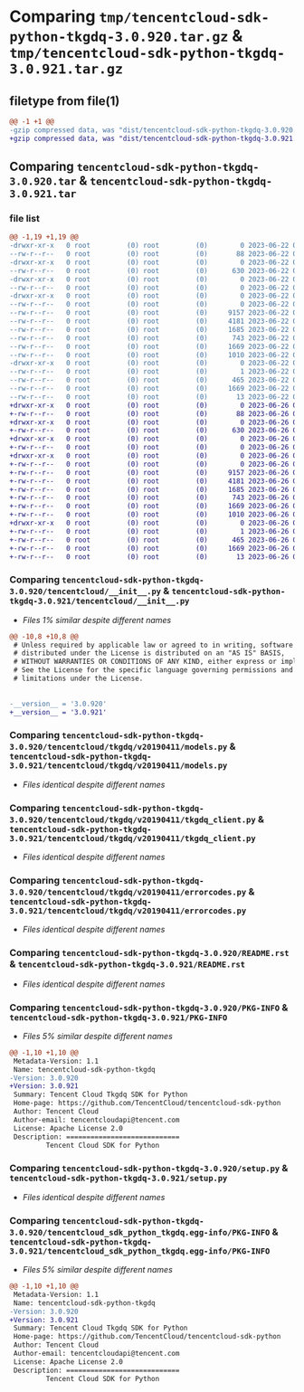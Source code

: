 # Comparing `tmp/tencentcloud-sdk-python-tkgdq-3.0.920.tar.gz` & `tmp/tencentcloud-sdk-python-tkgdq-3.0.921.tar.gz`

## filetype from file(1)

```diff
@@ -1 +1 @@
-gzip compressed data, was "dist/tencentcloud-sdk-python-tkgdq-3.0.920.tar", last modified: Thu Jun 22 00:37:57 2023, max compression
+gzip compressed data, was "dist/tencentcloud-sdk-python-tkgdq-3.0.921.tar", last modified: Mon Jun 26 00:35:35 2023, max compression
```

## Comparing `tencentcloud-sdk-python-tkgdq-3.0.920.tar` & `tencentcloud-sdk-python-tkgdq-3.0.921.tar`

### file list

```diff
@@ -1,19 +1,19 @@
-drwxr-xr-x   0 root         (0) root         (0)        0 2023-06-22 00:37:57.000000 tencentcloud-sdk-python-tkgdq-3.0.920/
--rw-r--r--   0 root         (0) root         (0)       88 2023-06-22 00:37:57.000000 tencentcloud-sdk-python-tkgdq-3.0.920/setup.cfg
-drwxr-xr-x   0 root         (0) root         (0)        0 2023-06-22 00:37:57.000000 tencentcloud-sdk-python-tkgdq-3.0.920/tencentcloud/
--rw-r--r--   0 root         (0) root         (0)      630 2023-06-22 00:37:56.000000 tencentcloud-sdk-python-tkgdq-3.0.920/tencentcloud/__init__.py
-drwxr-xr-x   0 root         (0) root         (0)        0 2023-06-22 00:37:57.000000 tencentcloud-sdk-python-tkgdq-3.0.920/tencentcloud/tkgdq/
--rw-r--r--   0 root         (0) root         (0)        0 2023-06-22 00:37:56.000000 tencentcloud-sdk-python-tkgdq-3.0.920/tencentcloud/tkgdq/__init__.py
-drwxr-xr-x   0 root         (0) root         (0)        0 2023-06-22 00:37:57.000000 tencentcloud-sdk-python-tkgdq-3.0.920/tencentcloud/tkgdq/v20190411/
--rw-r--r--   0 root         (0) root         (0)        0 2023-06-22 00:37:56.000000 tencentcloud-sdk-python-tkgdq-3.0.920/tencentcloud/tkgdq/v20190411/__init__.py
--rw-r--r--   0 root         (0) root         (0)     9157 2023-06-22 00:37:56.000000 tencentcloud-sdk-python-tkgdq-3.0.920/tencentcloud/tkgdq/v20190411/models.py
--rw-r--r--   0 root         (0) root         (0)     4181 2023-06-22 00:37:56.000000 tencentcloud-sdk-python-tkgdq-3.0.920/tencentcloud/tkgdq/v20190411/tkgdq_client.py
--rw-r--r--   0 root         (0) root         (0)     1685 2023-06-22 00:37:56.000000 tencentcloud-sdk-python-tkgdq-3.0.920/tencentcloud/tkgdq/v20190411/errorcodes.py
--rw-r--r--   0 root         (0) root         (0)      743 2023-06-22 00:37:56.000000 tencentcloud-sdk-python-tkgdq-3.0.920/README.rst
--rw-r--r--   0 root         (0) root         (0)     1669 2023-06-22 00:37:57.000000 tencentcloud-sdk-python-tkgdq-3.0.920/PKG-INFO
--rw-r--r--   0 root         (0) root         (0)     1010 2023-06-22 00:37:56.000000 tencentcloud-sdk-python-tkgdq-3.0.920/setup.py
-drwxr-xr-x   0 root         (0) root         (0)        0 2023-06-22 00:37:57.000000 tencentcloud-sdk-python-tkgdq-3.0.920/tencentcloud_sdk_python_tkgdq.egg-info/
--rw-r--r--   0 root         (0) root         (0)        1 2023-06-22 00:37:57.000000 tencentcloud-sdk-python-tkgdq-3.0.920/tencentcloud_sdk_python_tkgdq.egg-info/dependency_links.txt
--rw-r--r--   0 root         (0) root         (0)      465 2023-06-22 00:37:57.000000 tencentcloud-sdk-python-tkgdq-3.0.920/tencentcloud_sdk_python_tkgdq.egg-info/SOURCES.txt
--rw-r--r--   0 root         (0) root         (0)     1669 2023-06-22 00:37:57.000000 tencentcloud-sdk-python-tkgdq-3.0.920/tencentcloud_sdk_python_tkgdq.egg-info/PKG-INFO
--rw-r--r--   0 root         (0) root         (0)       13 2023-06-22 00:37:57.000000 tencentcloud-sdk-python-tkgdq-3.0.920/tencentcloud_sdk_python_tkgdq.egg-info/top_level.txt
+drwxr-xr-x   0 root         (0) root         (0)        0 2023-06-26 00:35:35.000000 tencentcloud-sdk-python-tkgdq-3.0.921/
+-rw-r--r--   0 root         (0) root         (0)       88 2023-06-26 00:35:35.000000 tencentcloud-sdk-python-tkgdq-3.0.921/setup.cfg
+drwxr-xr-x   0 root         (0) root         (0)        0 2023-06-26 00:35:35.000000 tencentcloud-sdk-python-tkgdq-3.0.921/tencentcloud/
+-rw-r--r--   0 root         (0) root         (0)      630 2023-06-26 00:35:35.000000 tencentcloud-sdk-python-tkgdq-3.0.921/tencentcloud/__init__.py
+drwxr-xr-x   0 root         (0) root         (0)        0 2023-06-26 00:35:35.000000 tencentcloud-sdk-python-tkgdq-3.0.921/tencentcloud/tkgdq/
+-rw-r--r--   0 root         (0) root         (0)        0 2023-06-26 00:35:35.000000 tencentcloud-sdk-python-tkgdq-3.0.921/tencentcloud/tkgdq/__init__.py
+drwxr-xr-x   0 root         (0) root         (0)        0 2023-06-26 00:35:35.000000 tencentcloud-sdk-python-tkgdq-3.0.921/tencentcloud/tkgdq/v20190411/
+-rw-r--r--   0 root         (0) root         (0)        0 2023-06-26 00:35:35.000000 tencentcloud-sdk-python-tkgdq-3.0.921/tencentcloud/tkgdq/v20190411/__init__.py
+-rw-r--r--   0 root         (0) root         (0)     9157 2023-06-26 00:35:35.000000 tencentcloud-sdk-python-tkgdq-3.0.921/tencentcloud/tkgdq/v20190411/models.py
+-rw-r--r--   0 root         (0) root         (0)     4181 2023-06-26 00:35:35.000000 tencentcloud-sdk-python-tkgdq-3.0.921/tencentcloud/tkgdq/v20190411/tkgdq_client.py
+-rw-r--r--   0 root         (0) root         (0)     1685 2023-06-26 00:35:35.000000 tencentcloud-sdk-python-tkgdq-3.0.921/tencentcloud/tkgdq/v20190411/errorcodes.py
+-rw-r--r--   0 root         (0) root         (0)      743 2023-06-26 00:35:35.000000 tencentcloud-sdk-python-tkgdq-3.0.921/README.rst
+-rw-r--r--   0 root         (0) root         (0)     1669 2023-06-26 00:35:35.000000 tencentcloud-sdk-python-tkgdq-3.0.921/PKG-INFO
+-rw-r--r--   0 root         (0) root         (0)     1010 2023-06-26 00:35:35.000000 tencentcloud-sdk-python-tkgdq-3.0.921/setup.py
+drwxr-xr-x   0 root         (0) root         (0)        0 2023-06-26 00:35:35.000000 tencentcloud-sdk-python-tkgdq-3.0.921/tencentcloud_sdk_python_tkgdq.egg-info/
+-rw-r--r--   0 root         (0) root         (0)        1 2023-06-26 00:35:35.000000 tencentcloud-sdk-python-tkgdq-3.0.921/tencentcloud_sdk_python_tkgdq.egg-info/dependency_links.txt
+-rw-r--r--   0 root         (0) root         (0)      465 2023-06-26 00:35:35.000000 tencentcloud-sdk-python-tkgdq-3.0.921/tencentcloud_sdk_python_tkgdq.egg-info/SOURCES.txt
+-rw-r--r--   0 root         (0) root         (0)     1669 2023-06-26 00:35:35.000000 tencentcloud-sdk-python-tkgdq-3.0.921/tencentcloud_sdk_python_tkgdq.egg-info/PKG-INFO
+-rw-r--r--   0 root         (0) root         (0)       13 2023-06-26 00:35:35.000000 tencentcloud-sdk-python-tkgdq-3.0.921/tencentcloud_sdk_python_tkgdq.egg-info/top_level.txt
```

### Comparing `tencentcloud-sdk-python-tkgdq-3.0.920/tencentcloud/__init__.py` & `tencentcloud-sdk-python-tkgdq-3.0.921/tencentcloud/__init__.py`

 * *Files 1% similar despite different names*

```diff
@@ -10,8 +10,8 @@
 # Unless required by applicable law or agreed to in writing, software
 # distributed under the License is distributed on an "AS IS" BASIS,
 # WITHOUT WARRANTIES OR CONDITIONS OF ANY KIND, either express or implied.
 # See the License for the specific language governing permissions and
 # limitations under the License.
 
 
-__version__ = '3.0.920'
+__version__ = '3.0.921'
```

### Comparing `tencentcloud-sdk-python-tkgdq-3.0.920/tencentcloud/tkgdq/v20190411/models.py` & `tencentcloud-sdk-python-tkgdq-3.0.921/tencentcloud/tkgdq/v20190411/models.py`

 * *Files identical despite different names*

### Comparing `tencentcloud-sdk-python-tkgdq-3.0.920/tencentcloud/tkgdq/v20190411/tkgdq_client.py` & `tencentcloud-sdk-python-tkgdq-3.0.921/tencentcloud/tkgdq/v20190411/tkgdq_client.py`

 * *Files identical despite different names*

### Comparing `tencentcloud-sdk-python-tkgdq-3.0.920/tencentcloud/tkgdq/v20190411/errorcodes.py` & `tencentcloud-sdk-python-tkgdq-3.0.921/tencentcloud/tkgdq/v20190411/errorcodes.py`

 * *Files identical despite different names*

### Comparing `tencentcloud-sdk-python-tkgdq-3.0.920/README.rst` & `tencentcloud-sdk-python-tkgdq-3.0.921/README.rst`

 * *Files identical despite different names*

### Comparing `tencentcloud-sdk-python-tkgdq-3.0.920/PKG-INFO` & `tencentcloud-sdk-python-tkgdq-3.0.921/PKG-INFO`

 * *Files 5% similar despite different names*

```diff
@@ -1,10 +1,10 @@
 Metadata-Version: 1.1
 Name: tencentcloud-sdk-python-tkgdq
-Version: 3.0.920
+Version: 3.0.921
 Summary: Tencent Cloud Tkgdq SDK for Python
 Home-page: https://github.com/TencentCloud/tencentcloud-sdk-python
 Author: Tencent Cloud
 Author-email: tencentcloudapi@tencent.com
 License: Apache License 2.0
 Description: ============================
         Tencent Cloud SDK for Python
```

### Comparing `tencentcloud-sdk-python-tkgdq-3.0.920/setup.py` & `tencentcloud-sdk-python-tkgdq-3.0.921/setup.py`

 * *Files identical despite different names*

### Comparing `tencentcloud-sdk-python-tkgdq-3.0.920/tencentcloud_sdk_python_tkgdq.egg-info/PKG-INFO` & `tencentcloud-sdk-python-tkgdq-3.0.921/tencentcloud_sdk_python_tkgdq.egg-info/PKG-INFO`

 * *Files 5% similar despite different names*

```diff
@@ -1,10 +1,10 @@
 Metadata-Version: 1.1
 Name: tencentcloud-sdk-python-tkgdq
-Version: 3.0.920
+Version: 3.0.921
 Summary: Tencent Cloud Tkgdq SDK for Python
 Home-page: https://github.com/TencentCloud/tencentcloud-sdk-python
 Author: Tencent Cloud
 Author-email: tencentcloudapi@tencent.com
 License: Apache License 2.0
 Description: ============================
         Tencent Cloud SDK for Python
```

